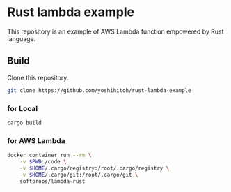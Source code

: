 # Rust lambda example

This repository is an example of AWS Lambda function empowered by Rust language.

## Build

Clone this repository.

```bash
git clone https://github.com/yoshihitoh/rust-lambda-example
```

### for Local

```bash
cargo build
```

### for AWS Lambda

```bash
docker container run --rm \
    -v $PWD:/code \
    -v $HOME/.cargo/registry:/root/.cargo/registry \
    -v $HOME/.cargo/git:/root/.cargo/git \
    softprops/lambda-rust
```
